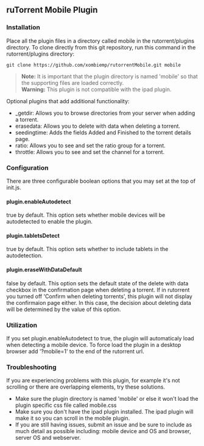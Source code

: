## ruTorrent Mobile Plugin

### Installation
Place all the plugin files in a directory called mobile in the rutorrent/plugins directory.
To clone directly from this git repository, run this command in the rutorrent/plugins directory:
```
git clone https://github.com/xombiemp/rutorrentMobile.git mobile

```

> **Note:** It is important that the plugin directory is named 'mobile' so that the supporting files are loaded correctly.  
> **Warning:** This plugin is not compatible with the ipad plugin.

Optional plugins that add additional functionality:
* _getdir: Allows you to browse directories from your server when adding a torrent.
* erasedata: Allows you to delete with data when deleting a torrent.
* seedingtime: Adds the fields Added and Finished to the torrent details page.
* ratio: Allows you to see and set the ratio group for a torrent.
* throttle: Allows you to see and set the channel for a torrent.

### Configuration
There are three configurable boolean options that you may set at the top of init.js.
#### plugin.enableAutodetect
true by default. This option sets whether mobile devices will be autodetected to enable the plugin.

#### plugin.tabletsDetect
true by default. This option sets whether to include tablets in the autodetection.

#### plugin.eraseWithDataDefault
false by default. This option sets the default state of the delete with data checkbox in the confirmation page when deleting a torrent.
If in rutorrent you turned off 'Confirm when deleting torrents', this plugin will not display the confirmaion page either. In this case, the decision about deleting data will be determined by the value of this option.

### Utilization
If you set plugin.enableAutodetect to true, the plugin will automaticaly load when detecting a mobile device. To force load the plugin in a desktop browser add '?mobile=1' to the end of the rutorrent url.

### Troubleshooting
If you are experiencing problems with this plugin, for example it's not scrolling or there are overlapping elements, try these solutions.
* Make sure the plugin directory is named 'mobile' or else it won't load the plugin specific css file called mobile.css
* Make sure you don't have the ipad plugin installed. The ipad plugin will make it so you can scroll in the mobile plugin.
* If you are still having issues, submit an issue and be sure to include as much detail as possible including: mobile device and OS and browser, server OS and webserver.

